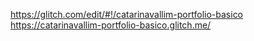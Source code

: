 https://glitch.com/edit/#!/catarinavallim-portfolio-basico
https://catarinavallim-portfolio-basico.glitch.me/
